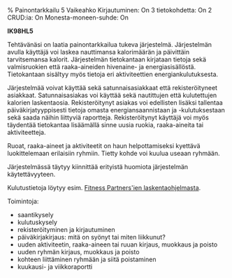 % Painontarkkailu
<arvosanamaksimi>5</arvosanamaksimi>
<vaikeustaso>Vaikeahko</vaikeustaso>
<comment>
Kirjautuminen:        On
3 tietokohdetta:      On
2 CRUD:ia:            On
Monesta-moneen-suhde: On
</comment>

**IK98HL5**

Tehtävänäsi on laatia painontarkkailua tukeva järjestelmä. Järjestelmän avulla
käyttäjä voi laskea nauttimansa kalorimäärän ja päivittäin tarvitsemansa
kalorit. Järjestelmän tietokantaan kirjataan tietoja sekä valmisruokien että
raaka-aineiden hivenaine- ja energiasisällöstä. Tietokantaan sisältyy myös
tietoja eri aktiviteettien energiankulutuksesta.

Järjestelmää voivat käyttää sekä satunnaisasiakkaat että rekisteröityneet
asiakkaat. Satunnaisasiakas voi käyttää sekä nautittujen että kulutettujen
kalorien laskentaosia. Rekisteröitynyt asiakas voi edellisten lisäksi
tallentaa päiväkirjatyyppisesti tietoja omasta energiansaannistaan ja
-kulutuksestaan sekä saada näihin liittyviä raportteja. Rekisteröitynyt
käyttäjä voi myös täydentää tietokantaa lisäämällä sinne uusia ruokia,
raaka-aineita tai aktiviteetteja.

Ruoat, raaka-aineet ja aktiviteetit on haun helpottamiseksi kyettävä
luokittelemaan erilaisiin ryhmiin. Tietty kohde voi kuulua useaan ryhmään.

Järjestelmässä täytyy kiinnittää erityistä huomiota järjestelmän käytettävyyteen.

Kulutustietoja löytyy esim.
[Fitness Partners'ien laskentaohjelmasta](http://www.primusweb.com/fitnesspartner/jumpsite/calculat.htm).

Toimintoja:

-  saantikysely
-  kulutuskysely
-  rekisteröityminen ja kirjautuminen
-  päiväkirjakirjaus: mitä on syönyt tai miten liikkunut?
-  uuden aktiviteetin, raaka-aineen tai ruuan kirjaus, muokkaus ja poisto
-  uuden ryhmän kirjaus, muokkaus ja poisto
-  kohteen liittäminen ryhmään ja siitä poistaminen
-  kuukausi- ja viikkoraportti
